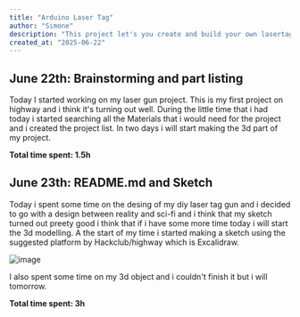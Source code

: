 ```yaml
---
title: "Arduino Laser Tag"
author: "Simone"
description: "This project let's you create and build your own lasertag gun at home and play with your friends."
created_at: "2025-06-22"
---
```


## June 22th: Brainstorming and part listing

Today I started working on my laser gun project. This is my first project on highway and i think it's turning out well.
During the little time that i had today i started searching all the Materials that i would need for the project and i created the project list.
In two days i will start making the 3d part of my project.

**Total time spent: 1.5h**

## June 23th: README.md and Sketch

Today i spent some time on the desing of my diy laser tag gun and i decided to go with a design between reality and sci-fi and i think that my sketch turned out preety good i think that if i have some more time today i will start the 3d modelling. 
A the start of my time i started making a sketch using the suggested platform by Hackclub/highway which is Excalidraw.

![image](https://github.com/user-attachments/assets/e10b1a37-d53f-4fb9-8603-e0075ebb4dde)


I also spent some time on my 3d object and i couldn't finish it but i will tomorrow.

**Total time spent: 3h**


